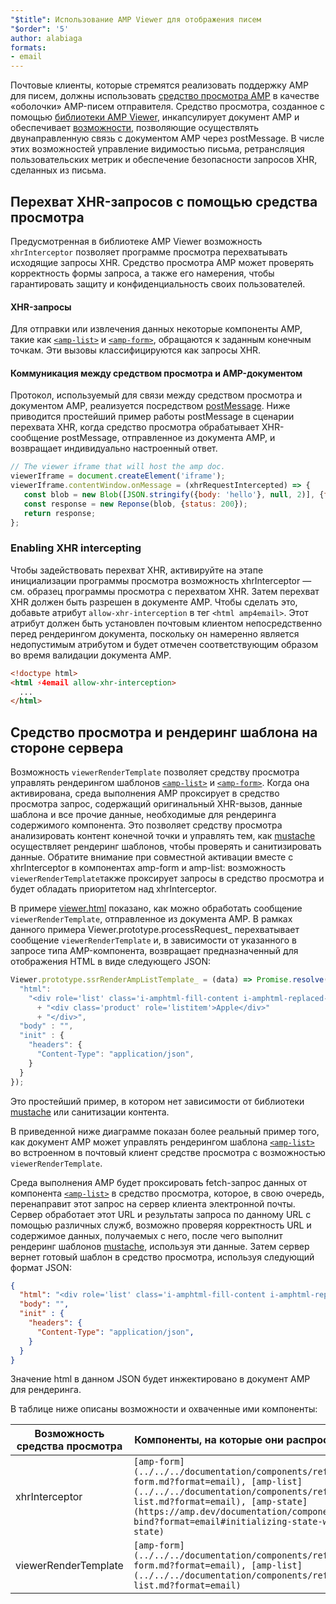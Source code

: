 ```yaml
---
"$title": Использование AMP Viewer для отображения писем
"$order": '5'
author: alabiaga
formats:
- email
---
```


Почтовые клиенты, которые стремятся реализовать поддержку AMP для писем, должны использовать [средство просмотра AMP](https://github.com/ampproject/amphtml/blob/master/extensions/amp-viewer-integration/integrating-viewer-with-amp-doc-guide.md) в качестве «оболочки» AMP-писем отправителя. Средство просмотра, созданное с помощью [библиотеки AMP Viewer](https://github.com/ampproject/amphtml/tree/master/extensions/amp-viewer-integration), инкапсулирует документ AMP и обеспечивает [возможности](https://github.com/ampproject/amphtml/blob/master/extensions/amp-viewer-integration/CAPABILITIES.md), позволяющие осуществлять двунаправленную связь с документом AMP через postMessage. В числе этих возможностей управление видимостью письма, ретрансляция пользовательских метрик и обеспечение безопасности запросов XHR, сделанных из письма.

## Перехват XHR-запросов с помощью средства просмотра

Предусмотренная в библиотеке AMP Viewer возможность `xhrInterceptor` позволяет программе просмотра перехватывать исходящие запросы XHR. Средство просмотра AMP может проверять корректность формы запроса, а также его намерения, чтобы гарантировать защиту и конфиденциальность своих пользователей.

#### XHR-запросы

Для отправки или извлечения данных некоторые компоненты AMP, такие как [`<amp-list>`](../../../documentation/components/reference/amp-list.md?format=email) и [`<amp-form>`](../../../documentation/components/reference/amp-form.md?format=email), обращаются к заданным конечным точкам. Эти вызовы классифицируются как запросы XHR.

#### Коммуникация между средством просмотра и AMP-документом

Протокол, используемый для связи между средством просмотра и документом AMP, реализуется посредством [postMessage](https://developer.mozilla.org/en-US/docs/Web/API/Window/postMessage). Ниже приводится простейший пример работы postMessage в сценарии перехвата XHR, когда средство просмотра обрабатывает XHR-сообщение postMessage, отправленное из документа AMP, и возвращает индивидуально настроенный ответ.

```js
// The viewer iframe that will host the amp doc.
viewerIframe = document.createElement('iframe');
viewerIframe.contentWindow.onMessage = (xhrRequestIntercepted) => {
   const blob = new Blob([JSON.stringify({body: 'hello'}, null, 2)], {type: 'application/json'});
   const response = new Reponse(blob, {status: 200});
   return response;
};
```

### Enabling XHR intercepting

Чтобы задействовать перехват XHR, активируйте на этапе инициализации программы просмотра возможность xhrInterceptor — см. образец программы просмотра с перехватом XHR. Затем перехват XHR должен быть разрешен в документе AMP. Чтобы сделать это, добавьте атрибут `allow-xhr-interception` в тег `<html amp4email>`. Этот атрибут должен быть установлен почтовым клиентом непосредственно перед рендерингом документа, поскольку он намеренно является недопустимым атрибутом и будет отмечен соответствующим образом во время валидации документа AMP.

```html
<!doctype html>
<html ⚡4email allow-xhr-interception>
  ...
</html>
```

## Средство просмотра и рендеринг шаблона на стороне сервера

Возможность `viewerRenderTemplate` позволяет средству просмотра управлять рендерингом шаблонов [`<amp-list>`](../../../documentation/components/reference/amp-list.md?format=email) и [`<amp-form>`](../../../documentation/components/reference/amp-form.md?format=email). Когда она активирована, среда выполнения AMP проксирует в средство просмотра запрос, содержащий оригинальный XHR-вызов, данные шаблона и все прочие данные, необходимые для рендеринга содержимого компонента. Это позволяет средству просмотра анализировать контент конечной точки и управлять тем, как [mustache](https://mustache.github.io/) осуществляет рендеринг шаблонов, чтобы проверять и санитизировать данные. Обратите внимание при совместной активации вместе с xhrInterceptor в компонентах amp-form и amp-list: возможность `viewerRenderTemplate`также проксирует запросы в средство просмотра и будет обладать приоритетом над  xhrInterceptor.

В примере [viewer.html](https://github.com/ampproject/amphtml/blob/master/examples/viewer.html) показано, как можно обработать сообщение `viewerRenderTemplate`, отправленное из документа AMP. В рамках данного примера Viewer.prototype.processRequest_ перехватывает сообщение `viewerRenderTemplate` и, в зависимости от указанного в запросе типа AMP-компонента, возвращает предназначенный для отображения HTML в виде следующего JSON:

```js
Viewer.prototype.ssrRenderAmpListTemplate_ = (data) => Promise.resolve({
  "html":
    "<div role='list' class='i-amphtml-fill-content i-amphtml-replaced-content'>"
      + "<div class='product' role='listitem'>Apple</div>"
      + "</div>",
  "body" : "",
  "init" : {
    "headers": {
      "Content-Type": "application/json",
    }
  }
});
```

Это простейший пример, в котором нет зависимости от библиотеки [mustache](https://mustache.github.io/) или санитизации контента.

В приведенной ниже диаграмме показан более реальный пример того, как документ AMP может управлять рендерингом шаблона [`<amp-list>`](../../../documentation/components/reference/amp-list.md?format=email) во встроенном в почтовый клиент средстве просмотра с возможностью `viewerRenderTemplate`.

<amp-img alt="Viewer render template diagram" layout="responsive" width="372" height="279" src="/static/img/docs/viewer_render_template_diagram.png"></amp-img>

Среда выполнения AMP будет проксировать fetch-запрос данных от компонента [`<amp-list>`](../../../documentation/components/reference/amp-list.md?format=email) в средство просмотра, которое, в свою очередь, перенаправит этот запрос на сервер клиента электронной почты. Сервер обработает этот URL и результаты запроса по данному URL с помощью различных служб, возможно проверяя корректность URL и содержимое данных, получаемых с него, после чего выполнит рендеринг шаблонов [mustache](https://mustache.github.io/), используя эти данные. Затем сервер вернет готовый шаблон в средство просмотра, используя следующий формат JSON:

```json
{
  "html": "<div role='list' class='i-amphtml-fill-content i-amphtml-replaced-content'> <div class='product' role='listitem'>List item 1</div> <div class='product' role='listitem'>List item 2</div> </div>",
  "body": "",
  "init" : {
    "headers": {
      "Content-Type": "application/json",
    }
  }
}
```

Значение html в данном JSON будет инжектировано в документ AMP для рендеринга.

В таблице ниже описаны возможности и охваченные ими компоненты:

<table>
  <thead>
    <tr>
      <th width="30%">Возможность средства просмотра</th>
      <th>Компоненты, на которые они распространяются</th>
    </tr>
  </thead>
  <tbody>
    <tr>
      <td>xhrInterceptor</td>
      <td><code>[amp-form](../../../documentation/components/reference/amp-form.md?format=email), [amp-list](../../../documentation/components/reference/amp-list.md?format=email), [amp-state](https://amp.dev/documentation/components/amp-bind?format=email#initializing-state-with-amp-state)</code></td>
    </tr>
     <tr>
       <td>viewerRenderTemplate</td>
       <td><code>[amp-form](../../../documentation/components/reference/amp-form.md?format=email), [amp-list](../../../documentation/components/reference/amp-list.md?format=email)</code></td>
    </tr>
  </tbody>
</table>
